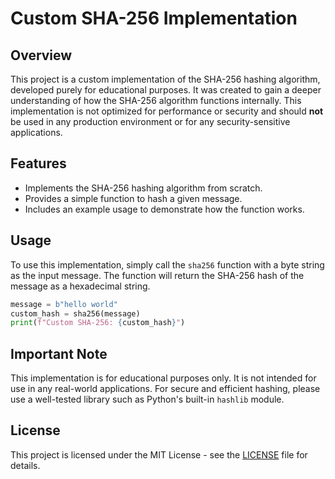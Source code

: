 # Custom SHA-256 Implementation

## Overview

This project is a custom implementation of the SHA-256 hashing algorithm, developed purely for educational purposes. It was created to gain a deeper understanding of how the SHA-256 algorithm functions internally. This implementation is not optimized for performance or security and should **not** be used in any production environment or for any security-sensitive applications.

## Features

- Implements the SHA-256 hashing algorithm from scratch.
- Provides a simple function to hash a given message.
- Includes an example usage to demonstrate how the function works.

## Usage

To use this implementation, simply call the `sha256` function with a byte string as the input message. The function will return the SHA-256 hash of the message as a hexadecimal string.

```python
message = b"hello world"
custom_hash = sha256(message)
print(f"Custom SHA-256: {custom_hash}")
```

## Important Note

This implementation is for educational purposes only. It is not intended for use in any real-world applications. For secure and efficient hashing, please use a well-tested library such as Python's built-in `hashlib` module.

## License

This project is licensed under the MIT License - see the [LICENSE](LICENSE) file for details.
